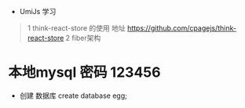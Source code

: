 * UmiJs 学习

> 1 think-react-store 的使用  地址   https://github.com/cpagejs/think-react-store
> 2 fiber架构

# 本地mysql 密码  123456

*  创建 数据库 create database egg;